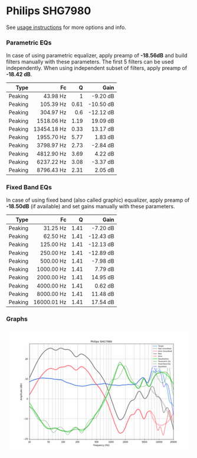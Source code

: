 # Philips SHG7980
See [usage instructions](https://github.com/jaakkopasanen/AutoEq#usage) for more options and info.

### Parametric EQs
In case of using parametric equalizer, apply preamp of **-18.56dB** and build filters manually
with these parameters. The first 5 filters can be used independently.
When using independent subset of filters, apply preamp of **-18.42 dB**.

| Type    | Fc          |    Q | Gain      |
|--------:|------------:|-----:|----------:|
| Peaking | 43.98 Hz    | 1    | -9.20 dB  |
| Peaking | 105.39 Hz   | 0.61 | -10.50 dB |
| Peaking | 304.97 Hz   | 0.6  | -12.12 dB |
| Peaking | 1518.06 Hz  | 1.19 | 19.09 dB  |
| Peaking | 13454.18 Hz | 0.33 | 13.17 dB  |
| Peaking | 1955.70 Hz  | 5.77 | 1.83 dB   |
| Peaking | 3798.97 Hz  | 2.73 | -2.84 dB  |
| Peaking | 4812.90 Hz  | 3.69 | 4.22 dB   |
| Peaking | 6237.22 Hz  | 3.08 | -3.37 dB  |
| Peaking | 8796.43 Hz  | 2.31 | 2.05 dB   |

### Fixed Band EQs
In case of using fixed band (also called graphic) equalizer, apply preamp of **-18.50dB**
(if available) and set gains manually with these parameters.

| Type    | Fc          |    Q | Gain      |
|--------:|------------:|-----:|----------:|
| Peaking | 31.25 Hz    | 1.41 | -7.20 dB  |
| Peaking | 62.50 Hz    | 1.41 | -12.43 dB |
| Peaking | 125.00 Hz   | 1.41 | -12.13 dB |
| Peaking | 250.00 Hz   | 1.41 | -12.89 dB |
| Peaking | 500.00 Hz   | 1.41 | -7.98 dB  |
| Peaking | 1000.00 Hz  | 1.41 | 7.79 dB   |
| Peaking | 2000.00 Hz  | 1.41 | 14.95 dB  |
| Peaking | 4000.00 Hz  | 1.41 | 0.62 dB   |
| Peaking | 8000.00 Hz  | 1.41 | 11.48 dB  |
| Peaking | 16000.01 Hz | 1.41 | 17.54 dB  |

### Graphs
![](./Philips%20SHG7980.png)